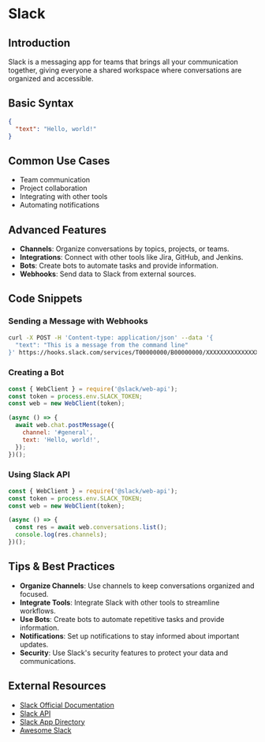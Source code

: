 # Slack

## Introduction
Slack is a messaging app for teams that brings all your communication together, giving everyone a shared workspace where conversations are organized and accessible.

## Basic Syntax
```json
{
  "text": "Hello, world!"
}
```

## Common Use Cases
- Team communication
- Project collaboration
- Integrating with other tools
- Automating notifications

## Advanced Features
- **Channels**: Organize conversations by topics, projects, or teams.
- **Integrations**: Connect with other tools like Jira, GitHub, and Jenkins.
- **Bots**: Create bots to automate tasks and provide information.
- **Webhooks**: Send data to Slack from external sources.

## Code Snippets
### Sending a Message with Webhooks
```bash
curl -X POST -H 'Content-type: application/json' --data '{
  "text": "This is a message from the command line"
}' https://hooks.slack.com/services/T00000000/B00000000/XXXXXXXXXXXXXXXXXXXXXXXX
```

### Creating a Bot
```javascript
const { WebClient } = require('@slack/web-api');
const token = process.env.SLACK_TOKEN;
const web = new WebClient(token);

(async () => {
  await web.chat.postMessage({
    channel: '#general',
    text: 'Hello, world!',
  });
})();
```

### Using Slack API
```javascript
const { WebClient } = require('@slack/web-api');
const token = process.env.SLACK_TOKEN;
const web = new WebClient(token);

(async () => {
  const res = await web.conversations.list();
  console.log(res.channels);
})();
```

## Tips & Best Practices
- **Organize Channels**: Use channels to keep conversations organized and focused.
- **Integrate Tools**: Integrate Slack with other tools to streamline workflows.
- **Use Bots**: Create bots to automate repetitive tasks and provide information.
- **Notifications**: Set up notifications to stay informed about important updates.
- **Security**: Use Slack's security features to protect your data and communications.

## External Resources
- [Slack Official Documentation](https://api.slack.com/)
- [Slack API](https://api.slack.com/web)
- [Slack App Directory](https://slack.com/apps)
- [Awesome Slack](https://github.com/matiassingers/awesome-slack)
